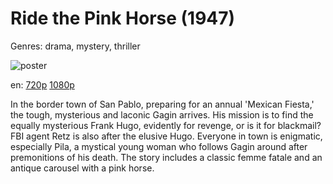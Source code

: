 # Ride the Pink Horse (1947)

Genres: drama, mystery, thriller

![poster](http://image.tmdb.org/t/p/w500/6oJWu5XZ5tb7EgJVmTdOlaqcsjf.jpg)

en:
  [720p](magnet:?xt=urn:btih:AD72C616FF1371C5311D09BD0025406DCED159D6&tr=udp://glotorrents.pw:6969/announce&tr=udp://tracker.opentrackr.org:1337/announce&tr=udp://torrent.gresille.org:80/announce&tr=udp://tracker.openbittorrent.com:80&tr=udp://tracker.coppersurfer.tk:6969&tr=udp://tracker.leechers-paradise.org:6969&tr=udp://p4p.arenabg.ch:1337&tr=udp://tracker.internetwarriors.net:1337)
  [1080p](magnet:?xt=urn:btih:8128123957FFE4CDA6155B367822CCA1F93A9A9A&tr=udp://glotorrents.pw:6969/announce&tr=udp://tracker.opentrackr.org:1337/announce&tr=udp://torrent.gresille.org:80/announce&tr=udp://tracker.openbittorrent.com:80&tr=udp://tracker.coppersurfer.tk:6969&tr=udp://tracker.leechers-paradise.org:6969&tr=udp://p4p.arenabg.ch:1337&tr=udp://tracker.internetwarriors.net:1337)
  


In the border town of San Pablo, preparing for an annual 'Mexican Fiesta,' the  tough, mysterious and laconic Gagin arrives. His mission is to find the equally mysterious Frank Hugo, evidently for revenge, or is it for blackmail? FBI agent Retz is also after the elusive Hugo. Everyone in town is enigmatic, especially Pila, a mystical young woman who follows Gagin around after premonitions of his death. The story includes a classic femme fatale and an antique carousel with a pink horse.